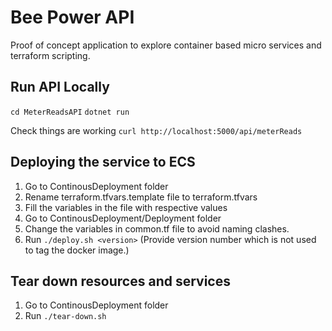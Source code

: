 # Bee Power API
Proof of concept application to explore container based micro services and terraform scripting.

## Run API Locally

`cd MeterReadsAPI`
`dotnet run`

Check things are working
`curl http://localhost:5000/api/meterReads`

## Deploying the service to ECS

1. Go to ContinousDeployment folder
2. Rename terraform.tfvars.template file to terraform.tfvars
3. Fill the variables in the file with respective values
4. Go to ContinousDeployment/Deployment folder
5. Change the variables in common.tf file to avoid naming clashes.
6. Run `./deploy.sh <version>` (Provide version number which is not used to tag the docker image.)

## Tear down resources and services
1. Go to ContinousDeployment folder
2. Run `./tear-down.sh`
